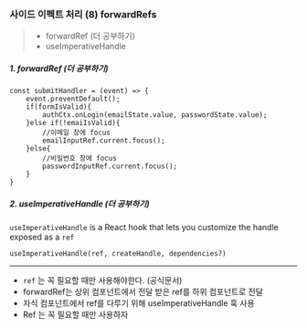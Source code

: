 ###  사이드 이펙트 처리 (8) forwardRefs

> * forwardRef (더 공부하기)
> * useImperativeHandle

##### 1. forwardRef (더 공부하기)

```react
const submitHandler = (event) => {
    event.preventDefault();
    if(formIsValid){
        authCtx.onLogin(emailState.value, passwordState.value);
    }else if(!emaiIsValid){
        //이메일 창에 focus
        emailInputRef.current.focus();
    }else{
        //비밀번호 창에 focus
        passwordInputRef.current.focus();
    }
}
```



##### 2. useImperativeHandle (더 공부하기)

`useImperativeHandle` is a React hook that lets you customize the handle exposed as a `ref`

```react
useImperativeHandle(ref, createHandle, dependencies?)
```



---



* `ref` 는 꼭 필요할 때만 사용해야한다. (공식문서)
* forwardRef는 상위 컴포넌트에서 전달 받은 ref를 하위 컴포넌트로 전달 
* 자식 컴포넌트에서 ref를 다루기 위해 useImperativeHandle 훅 사용
* Ref 는 꼭 필요할 때만 사용하자 

